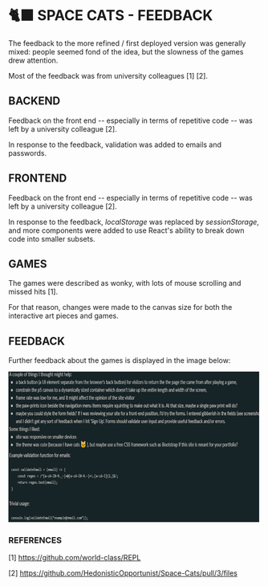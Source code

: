 # 🐈‍⬛ SPACE CATS - FEEDBACK

The feedback to the more refined / first deployed version was generally mixed: people seemed fond of the idea, but the slowness of the games drew attention.

Most of the feedback was from university colleagues [1] [2].

## BACKEND

Feedback on the front end -- especially in terms of repetitive code -- was left by a university colleague [2].

In response to the feedback, validation was added to emails and passwords.

## FRONTEND

Feedback on the front end -- especially in terms of repetitive code -- was left by a university colleague [2].

In response to the feedback, _localStorage_ was replaced by _sessionStorage_, and more components were added to use React's ability to break down code into smaller subsets.

## GAMES

The games were described as wonky, with lots of mouse scrolling and missed hits [1].

For that reason, changes were made to the canvas size for both the interactive art pieces and games.

## FEEDBACK

Further feedback about the games is displayed in the image below:

<img src="feedback_image.png" width="500" height="300">

### REFERENCES

[1] https://github.com/world-class/REPL

[2] https://github.com/HedonisticOpportunist/Space-Cats/pull/3/files
